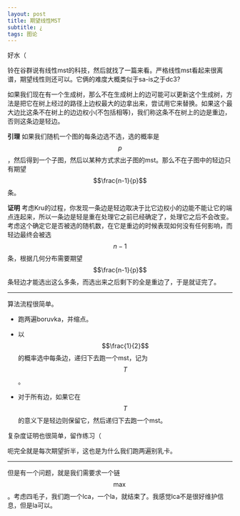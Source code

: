 ```yaml
---
layout: post
title: 期望线性MST
subtitle: ¿
tags: 图论
---
```


好水（

铃在谷群说有线性mst的科技，然后就找了一篇来看。严格线性mst看起来很离谱，期望线性则还可以。它俩的难度大概类似于sa-is之于dc3?

如果我们现在有一个生成树，那么不在生成树上的边可能可以更新这个生成树，方法是把它在树上经过的路径上边权最大的边拿出来，尝试用它来替换。如果这个最大边比这条不在树上的边边权小(不包括相等)，我们称这条不在树上的边是重边，否则这条边是轻边。

**引理** 如果我们随机一个图的每条边选不选，选的概率是$$p$$，然后得到一个子图，然后以某种方式求出子图的mst。那么不在子图中的轻边只有期望$$\frac{n-1}{p}$$条。

**证明** 考虑Kru的过程，你发现一条边是轻边取决于比它边权小的边能不能让它的端点连起来，所以一条边是轻是重在处理它之前已经确定了，处理它之后不会改变。考虑这个确定它是否被选的随机数，在它是重边的时候表现如何没有任何影响，而轻边最终会被选$$n-1$$条，根据几何分布需要期望$$\frac{n-1}{p}$$条轻边才能选出这么多条，而选出来之后剩下的全是重边了，于是就证完了。

-----

算法流程很简单。

 - 跑两遍boruvka，并缩点。

 - 以$$\frac{1}{2}$$的概率选中每条边，递归下去跑一个mst，记为$$T$$。

 - 对于所有边，如果它在$$T$$的意义下是轻边则保留它，然后递归下去跑一个mst。

复杂度证明也很简单，留作练习（

呃完全就是每次期望折半，这也是为什么我们跑两遍别乳卡。

-----

但是有一个问题，就是我们需要求一个链$$\max$$。考虑四毛子，我们跑一个lca，一个la，就结束了。我感觉lca不是很好维护信息，但是la可以。